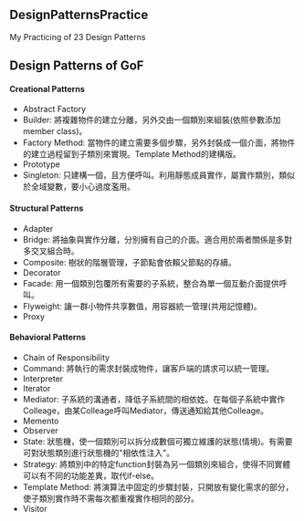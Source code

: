 ## DesignPatternsPractice

My Practicing of 23 Design Patterns

## Design Patterns of GoF

#### Creational Patterns
- Abstract Factory
- Builder: 將複雜物件的建立分離，另外交由一個類別來組裝(依照參數添加member class)。
- Factory Method: 當物件的建立需要多個步驟，另外封裝成一個介面，將物件的建立過程留到子類別來實現。Template Method的建構版。
- Prototype
- Singleton: 只建構一個，且方便呼叫。利用靜態成員實作，屬實作類別，類似於全域變數，要小心過度濫用。

#### Structural Patterns
- Adapter
- Bridge: 將抽象與實作分離，分別擁有自己的介面。適合用於兩者關係是多對多交叉組合時。
- Composite: 樹狀的階層管理，子節點會依賴父節點的存續。
- Decorator
- Facade: 用一個類別包覆所有需要的子系統，整合為單一個互動介面提供呼叫。
- Flyweight: 讓一群小物件共享數值，用容器統一管理(共用記憶體)。
- Proxy

#### Behavioral Patterns
- Chain of Responsibility
- Command: 將執行的需求封裝成物件，讓客戶端的請求可以統一管理。
- Interpreter
- Iterator
- Mediator: 子系統的溝通者，降低子系統間的相依姓。在每個子系統中實作Colleage，由某Colleage呼叫Mediator，傳送通知給其他Colleage。
- Memento
- Observer
- State: 狀態機，使一個類別可以拆分成數個可獨立維護的狀態(情境)。有需要可對狀態類別進行狀態機的"相依性注入"。
- Strategy: 將類別中的特定function封裝為另一個類別來組合，使得不同實體可以有不同的功能差異，取代if-else。
- Template Method: 將演算法中固定的步驟封裝，只開放有變化需求的部分，使子類別實作時不需每次都重複實作相同的部分。
- Visitor

